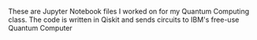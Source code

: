 These are Jupyter Notebook files I worked on for my Quantum Computing class. The code is written in Qiskit and sends circuits to IBM's free-use Quantum Computer
